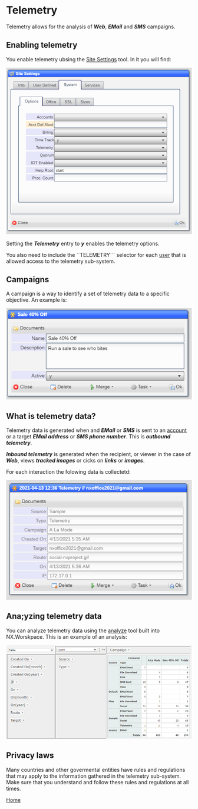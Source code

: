 # Telemetry

Telemetry allows for the analysis of ***Web***, ***EMail*** and ***SMS*** campaigns.  

## Enabling telemetry

You enable telemetry ubsing the [Site Settings](README_SITE.md) tool.  In it you will find:

![image](images/Site3.png)

Setting the ***Telemetry*** entry to ***y*** enables the telemetry options.

You also need to include the ``TELEMETRY``` selector for each [user](README_USERS.md) that is allowed access to the telemetry sub-system.

## Campaigns

A campaign is a way to identify a set of telemetry data to a specific objective.  An example is:

![image](images/TeleA3.png)

## What is telemetry data?

Telemetry data is generated when and ***EMail*** or ***SMS*** is sent to an [account](README_ACCOUNTS.md) or a target ***EMail address*** 
or ***SMS phone number***.  This is ***outbound telemetry***.

***Inbound telemetry*** is generated when the recipient, or viewer in the case of ***Web***, views ***tracked images*** or cicks on ***links***
or ***images***.

For each interaction the folowing data is collectetd:

![image](images/TeleA2.png)

## Ana;yzing telemetry data

You can analyze telemetry data using the [analyze](README_T_ANALYZE.md) tool built into NX.Worskpace.  This is an
example of an analysis:

![image](images/TeleA1.png)

## Privacy laws

Many countries and other govermental entities have rules and regulations that may apply to the information gathered in the telemetry sub-system.
Make sure that you understand and follow these rules and regulations at all times.

[Home](../README.md)
